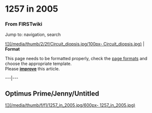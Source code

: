 # 1257 in 2005

### From FIRSTwiki

Jump to: navigation, search

[![](/media/thumb/2/2f/Circuit_diopsis.jpg/100px-
Circuit_diopsis.jpg)](Image:Circuit_diopsis.jpg "" ) |  **Format**  

This page needs to be formatted properly, check the [page
formats](FIRSTwiki:Page_formats "FIRSTwiki:Page formats" ) and
choose the appropriate template.  
Please
**[improve](http://www.firstwiki.net/index.php?title=1257_in_2005&action=edit
"http://www.firstwiki.net/index.php?title=1257_in_2005&action=edit" )** this
article.  
  
---|---  
  
  


## Optimus Prime/Jenny/Untitled

[![](/media/thumb/f/f1/1257_in_2005.jpg/600px-
1257_in_2005.jpg)](Image:1257_in_2005.jpg "" )


